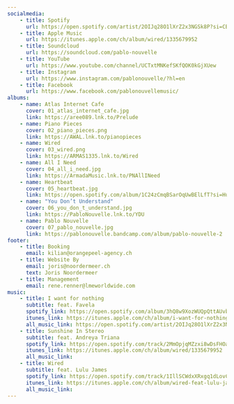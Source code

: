```yaml
---
socialmedia:
    - title: Spotify
      url: https://open.spotify.com/artist/2OIJq28O1lXrZ2x3NGSk8P?si=CByy8uzMQbWgOVOESWP-zg
    - title: Apple Music
      url: https://itunes.apple.com/ch/album/wired/1335679952
    - title: Soundcloud
      url: https://soundcloud.com/pablo-nouvelle
    - title: YouTube
      url: https://www.youtube.com/channel/UCTxtMNKefSKfQOK0kGjXUew
    - title: Instagram
      url: https://www.instagram.com/pablonouvelle/?hl=en
    - title: Facebook
      url: https://www.facebook.com/pablonouvellemusic/
albums: 
    - name: Atlas Internet Cafe
      cover: 01_atlas_internet_cafe.jpg
      link: https://aree089.lnk.to/Prelude
    - name: Piano Pieces
      cover: 02_piano_pieces.png
      link: https://AWAL.lnk.to/pianopieces
    - name: Wired
      cover: 03_wired.png
      link: https://ARMAS1335.lnk.to/Wired
    - name: All I Need
      cover: 04_all_i_need.jpg
      link: https://ArmadaMusic.lnk.to/PNAllINeed
    - name: Heartbeat
      cover: 05_heartbeat.jpg
      link: https://open.spotify.com/album/1C24zCmqBSarOqUwBElLfT?si=Hu-x1IPvRKSQ--uLKBJbDA
    - name: "You Don’t Understand"
      cover: 06_you_don_t_understand.jpg
      link: https://PabloNouvelle.lnk.to/YDU
    - name: Pablo Nouvelle
      cover: 07_pablo_nouvelle.jpg
      link: https://pablonouvelle.bandcamp.com/album/pablo-nouvelle-2
footer:
    - title: Booking
      email: kilian@orangepeel-agency.ch
    - title: Website By
      email: joris@noordermeer.ch
      text: Joris Noordermeer
    - title: Management
      email: rene.renner@lmeworldwide.com
music:
    - title: I want for nothing
      subtitle: feat. Favela
      spotify_link: https://open.spotify.com/album/3hQ8w9XozWUQpQttAUvbEa
      itunes_link: https://itunes.apple.com/ch/album/i-want-for-nothing-feat-favela-single/id1276654342
      all_music_link: https://open.spotify.com/artist/2OIJq28O1lXrZ2x3NGSk8P
    - title: Sunshine In Stereo
      subtitle: feat. Andreya Triana
      spotify_link: https://open.spotify.com/track/2MmOpjqMZzxi8wDsFHOaVs?si=byiKoKOTQ9a5LuhgNdcoyA
      itunes_link: https://itunes.apple.com/ch/album/wired/1335679952
      all_music_link:
    - title: Wired
      subtitle: feat. Lulu James
      spotify_link: https://open.spotify.com/track/1IllSCWdxXRxgq1dLovC3T
      itunes_link: https://itunes.apple.com/ch/album/wired-feat-lulu-james-single/1309528889
      all_music_link:
---
```

